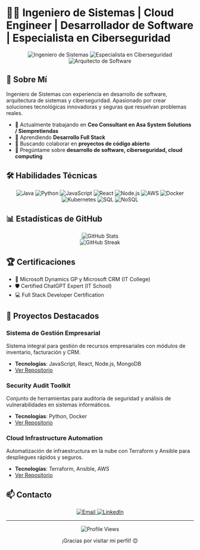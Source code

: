 # 👨‍💻 Ingeniero de Sistemas | Cloud Engineer | Desarrollador de Software | Especialista en Ciberseguridad

<div align="center">
  <img src="https://img.shields.io/badge/Ingeniero-Sistemas-blue?style=for-the-badge" alt="Ingeniero de Sistemas"/>
  <img src="https://img.shields.io/badge/Especialista-Ciberseguridad-green?style=for-the-badge" alt="Especialista en Ciberseguridad"/>
  <img src="https://img.shields.io/badge/Arquitecto-Software-orange?style=for-the-badge" alt="Arquitecto de Software"/>
</div>

## 🚀 Sobre Mí

Ingeniero de Sistemas con experiencia en desarrollo de software, arquitectura de sistemas y ciberseguridad. Apasionado por crear soluciones tecnológicas innovadoras y seguras que resuelvan problemas reales.

- 🔭 Actualmente trabajando en **Ceo Consultant en Asa System Solutions / Siempretiendas**
- 🌱 Aprendiendo **Desarrollo Full Stack**
- 👯 Buscando colaborar en **proyectos de código abierto**
- 💬 Pregúntame sobre **desarrollo de software, ciberseguridad, cloud computing**

## 🛠 Habilidades Técnicas

<div align="center">
  <img src="https://img.shields.io/badge/Java-ED8B00?style=for-the-badge&logo=java&logoColor=white" alt="Java"/>
  <img src="https://img.shields.io/badge/Python-3776AB?style=for-the-badge&logo=python&logoColor=white" alt="Python"/>
  <img src="https://img.shields.io/badge/JavaScript-F7DF1E?style=for-the-badge&logo=javascript&logoColor=black" alt="JavaScript"/>
  <img src="https://img.shields.io/badge/React-20232A?style=for-the-badge&logo=react&logoColor=61DAFB" alt="React"/>
  <img src="https://img.shields.io/badge/Node.js-43853D?style=for-the-badge&logo=node.js&logoColor=white" alt="Node.js"/>
  <img src="https://img.shields.io/badge/AWS-232F3E?style=for-the-badge&logo=amazonaws&logoColor=white" alt="AWS"/>
  <img src="https://img.shields.io/badge/Docker-2496ED?style=for-the-badge&logo=docker&logoColor=white" alt="Docker"/>
  <img src="https://img.shields.io/badge/Kubernetes-326CE5?style=for-the-badge&logo=kubernetes&logoColor=white" alt="Kubernetes"/>
  <img src="https://img.shields.io/badge/SQL-4479A1?style=for-the-badge&logo=mysql&logoColor=white" alt="SQL"/>
  <img src="https://img.shields.io/badge/NoSQL-4DB33D?style=for-the-badge&logo=mongodb&logoColor=white" alt="NoSQL"/>
</div>

## 📊 Estadísticas de GitHub

<div align="center">
  <img src="https://github-readme-stats.vercel.app/api?username=FreDev33&show_icons=true&theme=radical" alt="GitHub Stats"/>
</div>

<div align="center">
  <img src="https://github-readme-streak-stats.herokuapp.com/?user=FreDev33&theme=dark" alt="GitHub Streak"/>
</div>

## 🏆 Certificaciones

- 🔐 Microsoft Dynamics GP y Microsoft CRM (IT College)
- 🛡 Certified ChatGPT Expert (IT School)
- 💻 Full Stack Developer Certification

## 📂 Proyectos Destacados

### Sistema de Gestión Empresarial
Sistema integral para gestión de recursos empresariales con módulos de inventario, facturación y CRM.
- **Tecnologías**: JavaScript, React, Node.js, MongoDB
- [Ver Repositorio](https://github.com/FreDev33/sistema-gestion-empresarial)

### Security Audit Toolkit
Conjunto de herramientas para auditoría de seguridad y análisis de vulnerabilidades en sistemas informáticos.
- **Tecnologías**: Python, Docker
- [Ver Repositorio](https://github.com/FreDev33/security-audit-toolkit)

### Cloud Infrastructure Automation
Automatización de infraestructura en la nube con Terraform y Ansible para despliegues rápidos y seguros.
- **Tecnologías**: Terraform, Ansible, AWS
- [Ver Repositorio](https://github.com/FreDev33/cloud-infrastructure-automation)

## 📫 Contacto

<div align="center">
  <a href="fredito.alarcon099@gmail.com">
    <img src="https://img.shields.io/badge/Email-D14836?style=for-the-badge&logo=gmail&logoColor=white" alt="Email"/>
  </a>
  <a href="https://www.linkedin.com/in/alfredoalarcon">
    <img src="https://img.shields.io/badge/LinkedIn-0077B5?style=for-the-badge&logo=linkedin&logoColor=white" alt="LinkedIn"/>
  </a>
</div>

---

<div align="center">
  <img src="https://komarev.com/ghpvc/?username=FreDev33&color=green" alt="Profile Views"/>
  <p>¡Gracias por visitar mi perfil! 😊</p>
</div>